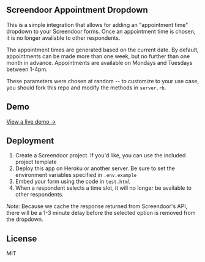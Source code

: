 Screendoor Appointment Dropdown
----

This is a simple integration that allows for adding an "appointment time" dropdown to your Screendoor forms. Once an appointment time is chosen, it is no longer available to other respondents.

The appointment times are generated based on the current date. By default, appointments can be made more than one week, but no further than one month in advance. Appointments are available on Mondays and Tuesdays between 1-4pm.

These parameters were chosen at random -- to customize to your use case, you should fork this repo and modify the methods in `server.rb`.

## Demo

[View a live demo &rarr;](http://output.jsbin.com/ribeyo)

## Deployment

1. Create a Screendoor project. If you'd like, you can use the included project template
2. Deploy this app on Heroku or another server. Be sure to set the environment variables specified in `.env.example`
3. Embed your form using the code in `test.html`
4. When a respondent selects a time slot, it will no longer be available to other respondents.

*Note:* Because we cache the response returned from Screendoor's API, there will be a 1-3 minute delay before the selected option is removed from the dropdown.

## License

MIT
